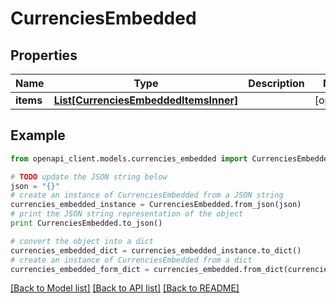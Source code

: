 # CurrenciesEmbedded


## Properties
Name | Type | Description | Notes
------------ | ------------- | ------------- | -------------
**items** | [**List[CurrenciesEmbeddedItemsInner]**](CurrenciesEmbeddedItemsInner.md) |  | [optional] 

## Example

```python
from openapi_client.models.currencies_embedded import CurrenciesEmbedded

# TODO update the JSON string below
json = "{}"
# create an instance of CurrenciesEmbedded from a JSON string
currencies_embedded_instance = CurrenciesEmbedded.from_json(json)
# print the JSON string representation of the object
print CurrenciesEmbedded.to_json()

# convert the object into a dict
currencies_embedded_dict = currencies_embedded_instance.to_dict()
# create an instance of CurrenciesEmbedded from a dict
currencies_embedded_form_dict = currencies_embedded.from_dict(currencies_embedded_dict)
```
[[Back to Model list]](../README.md#documentation-for-models) [[Back to API list]](../README.md#documentation-for-api-endpoints) [[Back to README]](../README.md)


